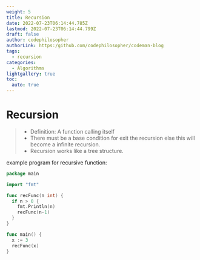 ```yaml
---
weight: 5
title: Recursion
date: 2022-07-23T06:14:44.785Z
lastmod: 2022-07-23T06:14:44.799Z
draft: false
author: codephilosopher
authorLink: https:/github.com/codephilosopher/codeman-blog
tags:
  - recursion
categories:
  - Algorithms
lightgallery: true
toc:
  auto: true
---
```

# **Recursion**

> * Definition: A function calling itself
> * There must be a base condition for exit the recursion else this will become a infinite recursion.
> * Recursion works like a tree structure.                                                                                                                                        



example program for recursive function:

```go
package main

import "fmt"

func recFunc(n int) {
  if n > 0 {
    fmt.Println(n)
    recFunc(n-1)
  }
}

func main() {
  x := 3
  recFunc(x)
}
```